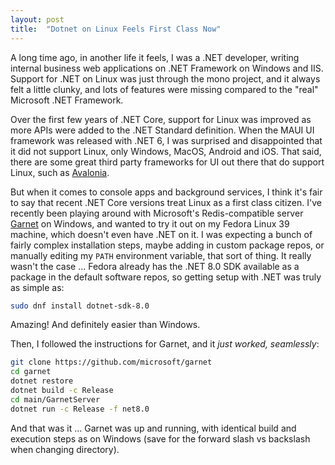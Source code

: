 ```yaml
---
layout: post
title:  "Dotnet on Linux Feels First Class Now"
---
```


A long time ago, in another life it feels, I was a .NET developer, writing internal business
web applications on .NET Framework on Windows and IIS.  Support for .NET on Linux was just
through the mono project, and it always felt a little clunky, and lots of features were missing
compared to the "real" Microsoft .NET Framework.

Over the first few years of .NET Core, support for Linux was improved as more APIs were added
to the .NET Standard definition.  When the MAUI UI framework was released with .NET 6, I was
surprised and disappointed that it did not support Linux, only Windows, MacOS, Android and
iOS.  That said, there are some great third party frameworks for UI out there that do support
Linux, such as [Avalonia](https://avaloniaui.net/).

But when it comes to console apps and background services, I think it's fair to say that recent .NET
Core versions treat Linux as a first class citizen.  I've recently been playing around with Microsoft's
Redis-compatible server [Garnet](https://microsoft.github.io/garnet/docs) on Windows, and wanted
to try it out on my Fedora Linux 39 machine, which doesn't even have .NET on it.  I was expecting
a bunch of fairly complex installation steps, maybe adding in custom package repos, or manually
editing my `PATH` environment variable, that sort of thing.  It really wasn't the case ... Fedora
already has the .NET 8.0 SDK available as a package in the default software repos, so getting
setup with .NET was truly as simple as:

```bash
sudo dnf install dotnet-sdk-8.0
```

Amazing! And definitely easier than Windows.

Then, I followed the instructions for Garnet, and it _just worked, seamlessly_:

```bash
git clone https://github.com/microsoft/garnet
cd garnet
dotnet restore
dotnet build -c Release
cd main/GarnetServer
dotnet run -c Release -f net8.0
```

And that was it ... Garnet was up and running, with identical build and execution steps as on
Windows (save for the forward slash vs backslash when changing directory).


